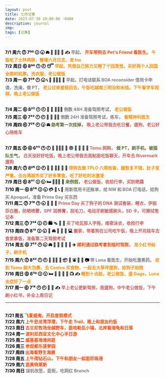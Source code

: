 ```yaml
---
layout: post
title: 七月记事
date: 2023-07-30 19:00:00 -0400
description: journal
img: 
tags: [记事]
---
```



<br>
<b><span style="color:black">7/1 周六 ⓻ 7ºº 🕧 🕢 🚘 🐶 🧑‍⚕️ 🥡 ✍️ 
    <span style="color:Gray">早起，</span> 
    <span style="color:OrangeRed">开车带狗去 Pet's Friend 看医生。</span> 
    <span style="color:DarkOrange">午饭吃了士林鸡排，整理六月日志，发 Ins</span> 
</span></b>


<br>
<b><span style="color:black">7/2 周日 ⓺ 8ºº 🕛 🕗 😴 
    <span style="color:DarkOrange">早起，凭借自己努力又睡了个回笼觉。买好两个人回国全部的机票。洗衣服，老公做饭</span> 
</span></b>

<br>
<b><span style="color:black">7/3 周一 ⓺ 7²⁹ 🕛 🕢 📞 🛀 👨🏽‍⚕️ 🍜
    <span style="color:Gray">早起，打电话联系 BOA reconsider 信用卡申请，洗澡，做 PT，</span> 
    <span style="color:DarkOrange">老公过来接我回去，午饭吃越南三明治和米线。下午看学车视频，晚上老公做饭</span> 
        
</span></b>



<br>
<b><span style="color:black">7/4 周二 ⓺ 8²² 🕛 🕘 🥱 💪 👨🏻‍🍳 
    <span style="color:Gray">倒数 48H 准备驾照考试，</span> 
    <span style="color:DarkOrange">老公做饭</span> 
</span></b>


<br>
<b><span style="color:black">7/5 周三 ⓺ 7⁴² 🕛 🕗 💪 🛀 🧑‍⚕️ 
    <span style="color:Gray">倒数 24H 准备驾照考试，练车，</span> 
    <span style="color:DarkOrange">看精神科医生</span> 
</span></b>



<br>
<b><span style="color:black">7/6 周四 ⓸ 7²⁹ 🕙 🕠 🚘
    <span style="color:DarkOliveGreen">路考第一次挂掉，</span> 
    <span style="color:IndianRed">晚上老公带我去吃日餐，遛狗，老公好心陪练车</span> 

</span></b>



<br>
<b><span style="color:black">7/7 周五 ⓹ ⓸ 6⁵⁵ 🕐 🕗 👙 👨🏽‍⚕️ 📱 😠 🥟 🚗 🦮 🚶
    <span style="color:IndianRed">Temu 网购，</span> 
    <span style="color:DarkOliveGreen">做 PT，刷手机，被插队生气，</span> 
    <span style="color:IndianRed">白天没好好吃饭，晚上老公带我去面贴面吃饭聊天，开车去 Rivermark 遛狗</span> 
</span></b>





<br>
<b><span style="color:black">7/8 周六 ⓻ 8º⁶ 🕧 🕘 🚗 🐶 🧑‍⚕️ 🍮 🍦
    <span style="color:DarkOrange">带狗去做 TPLO 六周检查，腿恢复不错，肚子变严重。去台湾超市买了好多零食，吃了好吃的冰激凌</span> 
</span></b>



<br>
<b><span style="color:black">7/9 周日 ⓺ 8⁵⁷ 🕧 🕤 🛏️ 👨🏻‍🍳  🛒 
    <span style="color:DarkOliveGreen">来例假，</span> 
    <span style="color:IndianRed">老公做饭，收拾行李，买防晒霜</span> 
</span></b>

<br>
<b><span style="color:black">7/10 周一 ⓺ 8⁵⁶ 🕧 🕤 💳 🧾 📞 💊
    <span style="color:Gray">用新信用卡还账单，给 NW 和 BOA 打电话，给狗买 Apoquel，准备 Prime Day 买东西</span> 
</span></b>


<br>
<b><span style="color:black">7/11 周二 ⓻ 7¹⁶ 🕐 🕣 🛒 🌺 🐶
    <span style="color:IndianRed">Prime Day 买了狗子的 DNA 测试套装，睡衣，伊丽莎白圈，防晒喷雾，SPF 润唇膏，刮毛刀，电动牙刷敏感刷头，SD 卡，可擦拭笔记本</span> 
</span></b>


<br>
<b><span style="color:black">7/12 周三 ⓻ 7³⁸ 🕧 🕗 🛍️ 🩴 👙 🧳
    <span style="color:IndianRed">买了哈瓦那人字拖，维密泳衣，收拾行李</span> 
</span></b>


<br>
<b><span style="color:black">7/13 周四 ⓻  8¹⁵ 🕧 🕣 🧳 🚘 🥡  🦮 🚶 💻 
    <span style="color:IndianRed">搬家，带着狗在公司吃午饭，晚上开兆铭车去食堂拿饭，准备第二天驾照考试</span> 
</span></b>

<br>
<b><span style="color:black">7/14 周五 ⓼ 7⁵³ 🕐 🕣 🚘 🏅 📱 🥡  🦮 🚶 ✈️
    <span style="color:OrangeRed">顺利通过路考拿到临时驾照，</span> 
    <span style="color:DarkOrange">发小红书帖子，刷手机</span> 
</span></b>

<br>
<b><span style="color:black">7/15 周六 ⓻ 8⁴² 🕛 🕘 🐶 🧑‍⚕️ 💊 📦 🛒 ⛲️ 🦮 🚶 📷 
    <span style="color:Gray">带 Luna 看医生，开始吃激素药。</span> 
    <span style="color:DarkOrange">收到 Temu 超大包裹，去 Costco 买食物，一起去大草坪遛狗，给狗子拍照</span> 
</span></b>

<br>
<b><span style="color:black">7/16 周日 ⓼ 8³º 🕧 🕥 🛏️  🦮 🚶 🥗 🍤 📺 ✍️
    <span style="color:DarkOrange">睡到十点起，老公做饭，遛 Gaga，Luna 炎症好了一点</span> 
</span></b>


<br>
<b><span style="color:black">7/17 周一 ⓺ 7¹⁸ 🕐 🕘 🦮 🚶 ✍️
    <span style="color:IndianRed">早上老公更新驾照，我遛狗，中午老公做饭，下午刷小红书，补全上周日记</span> 
</span></b>

<br>

<hr>

<br>
<b><span style="color:black">7/21 周五 
    <span style="color:OrangeRed">飞夏威夷，开启度假模式</span> 
</span></b>

<br>
<b><span style="color:black">7/22 周六 
    <span style="color:OrangeRed">上午恐龙湾浮潜，下午走 Trail，晚上和朋友约饭</span> 
</span></b>

<br>
<b><span style="color:black">7/23 周日 
    <span style="color:OrangeRed">古兰尼牧场坐越野车，逛哈勒瓦小镇，北岸看海龟和日落</span> 
</span></b>
<br>
<b><span style="color:black">7/24 周一 
    <span style="color:OrangeRed">波利尼西亚文化中心半日游</span> 
</span></b>

<br>
<b><span style="color:black">7/25 周二 
    <span style="color:OrangeRed">威基基海滩闲逛</span> 
</span></b>

<br>
<b><span style="color:black">7/26 周三 
    <span style="color:OrangeRed">参观都乐菠萝园</span> 
</span></b>

<br>
<b><span style="color:black">7/27 周四 
    <span style="color:OrangeRed">出海看野生海豚</span> 
</span></b>
    
<br>
<b><span style="color:black">7/28 周五 
    <span style="color:OrangeRed">上午爬钻石山，下午和朋友一起逛珍珠港</span> 
</span></b>


<br>
<b><span style="color:black">7/29 周六 
    <span style="color:OrangeRed">逛奥特莱斯</span> 
</span></b>
    
    
<br>
<b><span style="color:black">7/30 周日 
    <span style="color:Gray">误机改签，逛街，吃网红 Brunch</span> 
</span></b>


<!-- 模版
<br>
<details open> 
<summary><b><span style="color:black">7/ 周几 ⓺ 8ºº 🕘
    <span style="color:Gray"></span> 
</span></b></summary>
<ul>日记</ul>
</details>
-->

<!--
    ⓵ ⓶ ⓷ ⓸ ⓹ ⓺ ⓻ ⓼ ⓽ ⓾  º ¹ ² ³ ⁴ ⁵ ⁶ ⁷ ⁸ ⁹
    ➂ DarkSlateGray 非常不开心 / ➃ DarkOliveGreen 不开心 / ➄ Gray 中性
    ➏ IndianRed 满意 / ➐ DarkOrange 开心 / ➑ OrangeRed 非常开心 / ➒ Red 极度开心
-->


<!--
    <b><span style="color:black">情绪打分
    <a href="https://www.computerhope.com/htmcolor.htm" target="_blank">（color code）</a></span></b>
    <b><span style="color:DimGray">➀ 绝望 </span></b>
    <b><span style="color:RebeccaPurple">➁ 抑郁 </span></b>
    <b><span style="color:DarkSlateGray">➂ 非常不开心 </span></b>
    <b><span style="color:DarkOliveGreen">➃ 不开心 </span></b>
    <b><span style="color:Gray">➄ 中性或漠不关心 </span></b>
    <b><span style="color:IndianRed">➏ 对生活满意 </span></b>
    <b><span style="color:DarkOrange">➐ 开心 </span></b>
    <b><span style="color:OrangeRed">➑ 非常开心</span></b>
    <b><span style="color:Red">➒ 极度开心</span></b>
    <b><span style="color:GoldenRod">➓ 极致幸福 </span></b>
-->